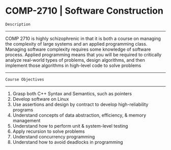# COMP-2710 | Software Construction 


    Description 
   
---

COMP 2710 is highly schizophrenic in that it is both a course on managing the complexity of large systems and an applied programming class. Managing software complexity requires some knowledge of software process. Applied programming means that you will be required to critically analyze real-world types of problems, design algorithms, and then implement those algorithms in high-level code to solve problems

---

    Course Objectives 
    
---

1. Grasp both C++ Syntax and Semantics, such as pointers
2. Develop software on Linux
3. Use assertions and design by contract to develop high-reliability programs 
4. Understand concepts of data abstraction, efficiency, & memory management
5. Understand how to perform unit & system-level testing
6. Apply recursion to solve problems 
7. Understand concurrency programming
8. Understand how to avoid deadlocks in programming 
